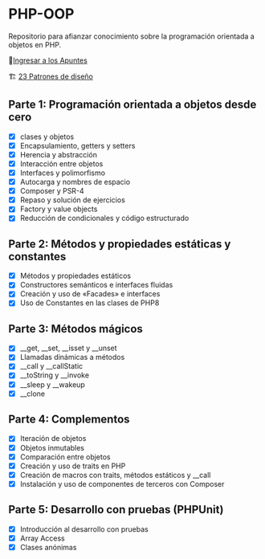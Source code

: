 # PHP-OOP

Repositorio para afianzar conocimiento sobre la programación orientada a objetos en PHP.

📝[Ingresar a los Apuntes](APUNTES.md)

🏗️ [23 Patrones de diseño](./23Patrones/README.md)

## Parte 1: Programación orientada a objetos desde cero

- [x] clases y objetos
- [x] Encapsulamiento, getters y setters
- [x] Herencia y abstracción
- [x] Interacción entre objetos
- [x] Interfaces y polimorfismo
- [x] Autocarga y nombres de espacio
- [x] Composer y PSR-4
- [x] Repaso y solución de ejercicios
- [x] Factory y value objects
- [x] Reducción de condicionales y código estructurado

## Parte 2: Métodos y propiedades estáticas y constantes

- [x] Métodos y propiedades estáticos
- [x] Constructores semánticos e interfaces fluidas
- [x] Creación y uso de «Facades» e interfaces
- [x] Uso de Constantes en las clases de PHP8

## Parte 3: Métodos mágicos

- [x] __get, __set, __isset y __unset
- [x] Llamadas dinámicas a métodos
- [x] __call y __callStatic
- [x] __toString y __invoke
- [x] __sleep y __wakeup
- [x] __clone

## Parte 4: Complementos

- [X] Iteración de objetos
- [X] Objetos inmutables
- [x] Comparación entre objetos
- [x] Creación y uso de traits en PHP
- [x] Creación de macros con traits, métodos estáticos y __call
- [x] Instalación y uso de componentes de terceros con Composer

## Parte 5: Desarrollo con pruebas (PHPUnit)

- [x] Introducción al desarrollo con pruebas
- [x] Array Access
- [x] Clases anónimas